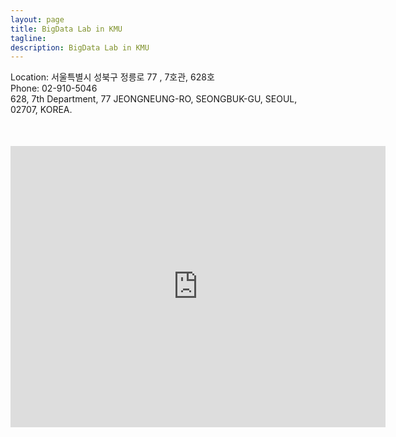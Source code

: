 ```yaml
---
layout: page
title: BigData Lab in KMU
tagline:
description: BigData Lab in KMU
---
```

<div>Location: 서울특별시 성북구 정릉로 77 , 7호관, 628호</div>
<div>Phone: 02-910-5046</div>
<div>      628, 7th Department, 77 JEONGNEUNG-RO, SEONGBUK-GU, SEOUL, 02707, KOREA.</div>

<div style="width: 100%; margin-top: 50px;">
  <iframe src="https://www.google.com/maps/embed?pb=!1m19!1m8!1m3!1d395.08307243687597!2d126.99717587330332!3d37.61005245045942!3m2!1i1024!2i768!4f13.1!4m8!3e6!4m0!4m5!1s0x357cbce1fe192c07%3A0x4f5718115210865b!2z6rWt66-864yA7ZWZ6rWQIDftmLjqtIAgU2VvdWwsIEplb25nbmV1bmctZG9uZw!3m2!1d37.610002099999996!2d126.9971053!5e0!3m2!1sen!2skr!4v1488950968621" width="600" height="450" frameborder="0" style="border:0" allowfullscreen></iframe>
</div>
